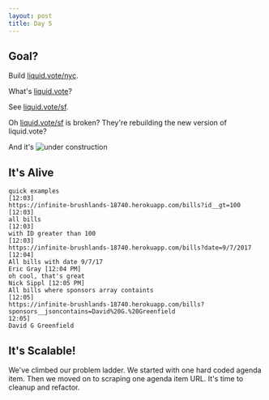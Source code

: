 ```yaml
---
layout: post
title: Day 5
---
```


## Goal?

Build [liquid.vote/nyc]("https://liquid.vote/nyc").

What's [liquid.vote]("https://liquid.vote/")?

See [liquid.vote/sf]("https://liquid.vote/sf").

Oh [liquid.vote/sf]("https://liquid.vote/sf") is broken? They're rebuilding the new version of liquid.vote? 

And it's ![under construction](https://motherboard-images.vice.com/content-images/contentimage/26327/1444070256569233.gif)

## It's Alive
```
quick examples
[12:03] 
https://infinite-brushlands-18740.herokuapp.com/bills?id__gt=100
[12:03] 
all bills
[12:03] 
with ID greater than 100
[12:03] 
https://infinite-brushlands-18740.herokuapp.com/bills?date=9/7/2017
[12:04] 
All bills with date 9/7/17
Eric Gray [12:04 PM] 
oh cool, that's great
Nick Sippl [12:05 PM] 
All bills where sponsors array containts
[12:05] 
https://infinite-brushlands-18740.herokuapp.com/bills?sponsors__jsoncontains=David%20G.%20Greenfield
12:05] 
David G Greenfield
```

## It's Scalable!

We've climbed our problem ladder. We started with one hard coded agenda item. Then we moved on to scraping one agenda item URL. It's time to cleanup and refactor.
